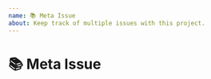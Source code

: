```yaml
---
name: 📚 Meta Issue
about: Keep track of multiple issues with this project.
---
```


<!--
Stop!

You're trying to open a meta issue. This is likely not the type
of issue you should open. This template is meant for UW REACT
members to keep track of multiple issues that together solve
a larger issue in this project's current roadmap. Unless you're
sure this is the type of issue you want to open, please go back
and select a different type of issue.
-->

# 📚 Meta Issue

<!-- Provide more details below this comment. -->

